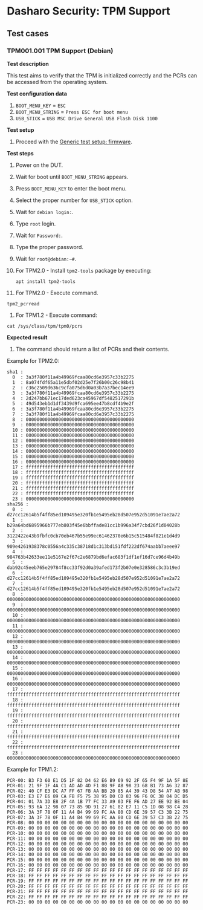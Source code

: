 # Dasharo Security: TPM Support

## Test cases

### TPM001.001 TPM Support (Debian)

**Test description**

This test aims to verify that the TPM is initialized correctly and the PCRs can
be accessed from the operating system.

**Test configuration data**

1. `BOOT_MENU_KEY` = `ESC`
2. `BOOT_MENU_STRING` = `Press ESC for boot menu`
3. `USB_STICK` = `USB MSC Drive General USB Flash Disk 1100`

**Test setup**

1. Proceed with the [Generic test setup: firmware](generic-test-setup.md#firmware).

**Test steps**

1. Power on the DUT.
2. Wait for boot until `BOOT_MENU_STRING` appears.
3. Press `BOOT_MENU_KEY` to enter the boot menu.
4. Select the proper number for `USB_STICK` option.
5. Wait for `debian login:`.
6. Type `root` login.
7. Wait for `Password:`.
8. Type the proper password.
9. Wait for `root@debian:~#`.
10. For TPM2.0 - Install `tpm2-tools` package by executing:
    
    ```
    apt install tpm2-tools
    ```
11. For TPM2.0 - Execute command.

```
tpm2_pcrread
```
1.  For TPM1.2 - Execute command:

```
cat /sys/class/tpm/tpm0/pcrs
```

**Expected result**

1. The command should return a list of PCRs and their contents.

Example for TPM2.0:

```
sha1 :
  0  : 3a3f780f11a4b49969fcaa80cd6e3957c33b2275
  1  : 8a074fdf65a11e5dbf02d25e7f26b00c26c98b41
  2  : c36c2509d636c9cfa075d6d0a03b7a37bec14ee9
  3  : 3a3f780f11a4b49969fcaa80cd6e3957c33b2275
  4  : 2d247bb671ec17ded623ca45967df5482517291b
  5  : 49d543eb1d1df3439d9fca695ee47b8cdf4b9e2f
  6  : 3a3f780f11a4b49969fcaa80cd6e3957c33b2275
  7  : 3a3f780f11a4b49969fcaa80cd6e3957c33b2275
  8  : 0000000000000000000000000000000000000000
  9  : 0000000000000000000000000000000000000000
  10 : 0000000000000000000000000000000000000000
  11 : 0000000000000000000000000000000000000000
  12 : 0000000000000000000000000000000000000000
  13 : 0000000000000000000000000000000000000000
  14 : 0000000000000000000000000000000000000000
  15 : 0000000000000000000000000000000000000000
  16 : 0000000000000000000000000000000000000000
  17 : ffffffffffffffffffffffffffffffffffffffff
  18 : ffffffffffffffffffffffffffffffffffffffff
  19 : ffffffffffffffffffffffffffffffffffffffff
  20 : ffffffffffffffffffffffffffffffffffffffff
  21 : ffffffffffffffffffffffffffffffffffffffff
  22 : ffffffffffffffffffffffffffffffffffffffff
  23 : 0000000000000000000000000000000000000000
sha256 :
  0  : d27cc12614b5f4ff85ed109495e320fb1e5495eb28d507e952d51091e7ae2a72
  1  : b29a64bd6895966b777eb803f45e6bbffade81cc1b996a34f7cbd26f1d04028b
  2  : 3122422e43b9fbfc0cb70eb467b55e99ec61462370e6b15c515484f821e1d4d9
  3  : 909e4261938378c0556a4c335c38718d1c313bd151fdf222df674aabb7aeee97
  4  : 984763b42633ee11e5167e2f67c2e6879bd6efac683f1df1ef16d7ce96d4b49b
  5  : dab92c45eeb765e29784f8cc33f92d0a39afed173f2b07e0e328586c3c3b19ed
  6  : d27cc12614b5f4ff85ed109495e320fb1e5495eb28d507e952d51091e7ae2a72
  7  : d27cc12614b5f4ff85ed109495e320fb1e5495eb28d507e952d51091e7ae2a72
  8  : 0000000000000000000000000000000000000000000000000000000000000000
  9  : 0000000000000000000000000000000000000000000000000000000000000000
  10 : 0000000000000000000000000000000000000000000000000000000000000000
  11 : 0000000000000000000000000000000000000000000000000000000000000000
  12 : 0000000000000000000000000000000000000000000000000000000000000000
  13 : 0000000000000000000000000000000000000000000000000000000000000000
  14 : 0000000000000000000000000000000000000000000000000000000000000000
  15 : 0000000000000000000000000000000000000000000000000000000000000000
  16 : 0000000000000000000000000000000000000000000000000000000000000000
  17 : ffffffffffffffffffffffffffffffffffffffffffffffffffffffffffffffff
  18 : ffffffffffffffffffffffffffffffffffffffffffffffffffffffffffffffff
  19 : ffffffffffffffffffffffffffffffffffffffffffffffffffffffffffffffff
  20 : ffffffffffffffffffffffffffffffffffffffffffffffffffffffffffffffff
  21 : ffffffffffffffffffffffffffffffffffffffffffffffffffffffffffffffff
  22 : ffffffffffffffffffffffffffffffffffffffffffffffffffffffffffffffff
  23 : 0000000000000000000000000000000000000000000000000000000000000000
```
Example for TPM1.2:

```
PCR-00: B3 F3 60 E1 D5 1F 82 D4 62 E6 B9 69 92 2F 65 F4 9F 1A 5F 8E 
PCR-01: 21 9F 1F 4A C1 AD AD 4D F1 8B 9F AB 98 23 68 B1 73 A6 32 87 
PCR-02: 40 CF E3 DC A7 FF 67 FB AA BB 20 85 A4 39 43 D8 54 A7 AB 98 
PCR-03: E3 E7 E6 89 CA FB F5 75 38 95 D0 CD 83 96 F6 0C 38 04 DC D5 
PCR-04: 01 7A 3D E8 2F 4A 1B 77 FC 33 A9 03 FE F6 AD 27 EE 92 BE 04 
PCR-05: 93 6A 12 98 07 73 85 9D 91 27 61 82 E7 11 C5 1D 08 98 C4 28 
PCR-06: 3A 3F 78 0F 11 A4 B4 99 69 FC AA 80 CD 6E 39 57 C3 3B 22 75 
PCR-07: 3A 3F 78 0F 11 A4 B4 99 69 FC AA 80 CD 6E 39 57 C3 3B 22 75 
PCR-08: 00 00 00 00 00 00 00 00 00 00 00 00 00 00 00 00 00 00 00 00 
PCR-09: 00 00 00 00 00 00 00 00 00 00 00 00 00 00 00 00 00 00 00 00 
PCR-10: 00 00 00 00 00 00 00 00 00 00 00 00 00 00 00 00 00 00 00 00 
PCR-11: 00 00 00 00 00 00 00 00 00 00 00 00 00 00 00 00 00 00 00 00 
PCR-12: 00 00 00 00 00 00 00 00 00 00 00 00 00 00 00 00 00 00 00 00 
PCR-13: 00 00 00 00 00 00 00 00 00 00 00 00 00 00 00 00 00 00 00 00 
PCR-14: 00 00 00 00 00 00 00 00 00 00 00 00 00 00 00 00 00 00 00 00 
PCR-15: 00 00 00 00 00 00 00 00 00 00 00 00 00 00 00 00 00 00 00 00 
PCR-16: 00 00 00 00 00 00 00 00 00 00 00 00 00 00 00 00 00 00 00 00 
PCR-17: FF FF FF FF FF FF FF FF FF FF FF FF FF FF FF FF FF FF FF FF 
PCR-18: FF FF FF FF FF FF FF FF FF FF FF FF FF FF FF FF FF FF FF FF 
PCR-19: FF FF FF FF FF FF FF FF FF FF FF FF FF FF FF FF FF FF FF FF 
PCR-20: FF FF FF FF FF FF FF FF FF FF FF FF FF FF FF FF FF FF FF FF 
PCR-21: FF FF FF FF FF FF FF FF FF FF FF FF FF FF FF FF FF FF FF FF 
PCR-22: FF FF FF FF FF FF FF FF FF FF FF FF FF FF FF FF FF FF FF FF 
PCR-23: 00 00 00 00 00 00 00 00 00 00 00 00 00 00 00 00 00 00 00 00 
```
